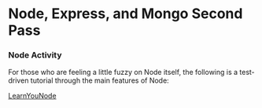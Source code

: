 # Node, Express, and Mongo Second Pass

### Node Activity

For those who are feeling a little fuzzy on Node itself, the following is a test-driven tutorial through the main features of Node:

[LearnYouNode](https://github.com/workshopper/learnyounode)

